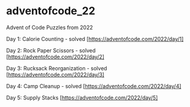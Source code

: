 # adventofcode_22

Advent of Code Puzzles from 2022

Day 1: Calorie Counting - solved [https://adventofcode.com/2022/day/1]

Day 2: Rock Paper Scissors - solved [https://adventofcode.com/2022/day/2]

Day 3: Rucksack Reorganization - solved [https://adventofcode.com/2022/day/3]

Day 4: Camp Cleanup - solved [https://adventofcode.com/2022/day/4]

Day 5: Supply Stacks [https://adventofcode.com/2022/day/5]
